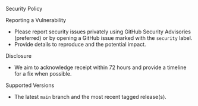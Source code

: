 Security Policy

Reporting a Vulnerability
- Please report security issues privately using GitHub Security Advisories (preferred) or by opening a GitHub issue marked with the `security` label.
- Provide details to reproduce and the potential impact.

Disclosure
- We aim to acknowledge receipt within 72 hours and provide a timeline for a fix when possible.

Supported Versions
- The latest `main` branch and the most recent tagged release(s).

